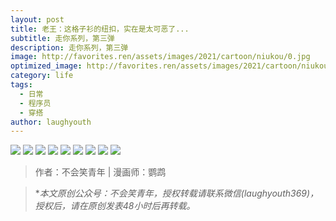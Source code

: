 ```yaml
---
layout: post
title: 老王：这格子衫的纽扣，实在是太可恶了...
subtitle: 走你系列，第三弹
description: 走你系列，第三弹
image: http://favorites.ren/assets/images/2021/cartoon/niukou/0.jpg
optimized_image: http://favorites.ren/assets/images/2021/cartoon/niukou/0.jpg
category: life
tags:
  - 日常
  - 程序员
  - 穿搭
author: laughyouth
---
```


![](http://favorites.ren/assets/images/2021/cartoon/niukou/640.jpg)
![](http://favorites.ren/assets/images/2021/cartoon/niukou/640-1.jpg)
![](http://favorites.ren/assets/images/2021/cartoon/niukou/640-2.jpg)
![](http://favorites.ren/assets/images/2021/cartoon/niukou/640-3.jpg)
![](http://favorites.ren/assets/images/2021/cartoon/niukou/640-4.jpg)
![](http://favorites.ren/assets/images/2021/cartoon/niukou/640-5.jpg)
![](http://favorites.ren/assets/images/2021/cartoon/niukou/640-6.jpg)
![](http://favorites.ren/assets/images/2021/cartoon/niukou/640-7.jpg)
![](http://favorites.ren/assets/images/2021/cartoon/niukou/640-8.jpg)


>作者：不会笑青年 | 漫画师：鹦鹉

>**本文原创公众号：不会笑青年，授权转载请联系微信(laughyouth369)，授权后，请在原创发表48小时后再转载。*